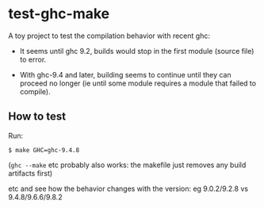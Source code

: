 # test-ghc-make

A toy project to test the compilation behavior with recent ghc:

- It seems until ghc 9.2, builds would stop in the first module (source file) to error.

- With ghc-9.4 and later, building seems to continue until they can proceed no longer (ie until some module requires a module that failed to compile).

## How to test

Run:
```
$ make GHC=ghc-9.4.8
```
(`ghc --make` etc probably also works: the makefile just removes any build artifacts first)

etc and see how the behavior changes with the version:
eg 9.0.2/9.2.8 vs 9.4.8/9.6.6/9.8.2
